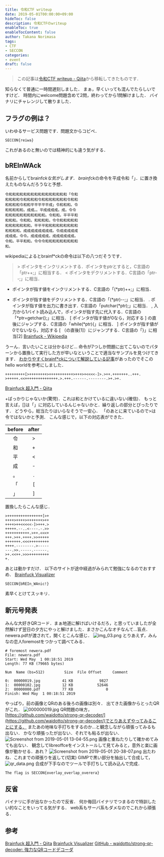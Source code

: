 ```yaml
---
title: 令和CTF writeup
date: 2019-05-01T00:00:00+09:00
hideToc: false
description: 令和CTFのwriteup
enableToc: true
enableTocContent: false
author: Takana Norimasa
tags:
- CTF
- SECCON
categories:
- event
draft: false
---
```


> この記事は[令和CTF writeup - Qiita](https://qiita.com/Seigenkousya/items/2dc344c3bbe99b3b3d6c)から移転してきたものです．



知らなくて普通に一時間遅刻しました．
まぁ，早くいっても混んでたらしいですけど．
時間内にwelcome問題含めて2問，終わってから1問解けました．
バイナリにチャレンジして散りました．

## フラグの例は？
いわゆるサービス問題です．問題文からコピペ．

```
SECCON{reiwa}
```
これがあるのと無いのでは精神的にも違う気がする．
## bREInWAck
名前からしてbrainf*ckな気がします．
brainf*ckの命令を平成令和「」．に置き換えたものなんだろうなと予想．

```
令和和和和和和和和和和和和和和和和「令和
和和和和令和和和和令和和和和和和和令和和
和和和和令和和平平平平平成」令和和和。令
和和和和和。成成。。平成成成成。成。令令
和和和和和和和和和和和。令和和。平平平和
和和和。令和和。和和和和。令令和和和和和
和和和和和和和。平平平和和和和和和和和和
和和和和。成成成成成成成成。令成成成成成
成成成。令令。成成成成成。成成成成成成。
令和。平平和和。令令令和和和和和和和和和
和。
```

wikipediaによるとbrainf*ckの命令は以下の八つだそうです．

>  \> ポインタをインクリメントする．ポインタをptrとすると，C言語の「ptr++;」に相当する．
   < ポインタをデクリメントする．C言語の「ptr--;」に相当．
   + ポインタが指す値をインクリメントする．C言語の「(*ptr)++;」に相当．
   - ポインタが指す値をデクリメントする．C言語の「(*ptr)--;」に相当．
   . ポインタが指す値を出力に書き出す．C言語の「putchar(*ptr);」に相当．
   , 入力から1バイト読み込んで，ポインタが指す先に代入する．C言語の「*ptr=getchar();」に相当．
   [ ポインタが指す値が0なら，対応する ] の直後にジャンプする．C言語の「while(*ptr){」に相当．
   ] ポインタが指す値が0でないなら，対応する [ （の直後[1]）にジャンプする．C言語の「}」に相当[2]
[Brainfuck - Wikipedia](https://ja.wikipedia.org/wiki/Brainfuck)

うーん．言いたいことは分かるけど...
命令が7つしか問題に出てこないのでパターンから置換して実行した方が早いなということで適当なサンプルを見つけてきます．
[わかりやすくbrainf*ckについて解説している記事](https://qiita.com/TomoShiozawa/items/25dcce1540085df71053)があったのでそこのhello worldを参考にしました．
>
```:hello_world.bf
+++++++++[>++++++++>+++++++++++>+++>+<<<<-]>.>++.+++++++..+++.
>+++++.<<+++++++++++++++.>.+++.------.--------.>+.>+.
```
[Brainfuck 超入門 - Qiita](https://qiita.com/TomoShiozawa/items/25dcce1540085df71053)

+ばっかりじゃないか(驚愕)．これは和とかけているに違いない(確信)．
もっと言えば，[]は「」に対応しているんじゃないかと．繰り返しの部分とぴったりです．
どうやら，総当たりはいらなそうで一安心．
「のあとに来ているので>は令ではないかと予測．
こんな感じで，以下の対応表ができた．

|before|after|
|:-:|:-:|
|令|>|
|和|+|
|平|<|
|成|-|
|。|.|
|「|[|
|」|]|

置換したらこんな感じ．

```
>++++++++++++++++[>+
++++>++++>+++++++>++
++++>++<<<<<-]>+++.>
+++++.--..<----.-.>>
+++++++++++.>++.<<<+
+++.>++.++++.>>+++++
+++++++.<<<+++++++++
++++.--------.>-----
---.>>.-----.------.
>+.<<++.>>>+++++++++
+.
```
あとは動かすだけ．
以下のサイトが途中経過がみられて勉強になるのでおすすめ．
[Brainfuck Visualizer](https://fatiherikli.github.io/brainfuck-visualizer/)

```
SECCON{bREIn_WAnic!}
```
素早くとけてスッキリ．
## 新元号発表
みんな大好きQRコード．まぁ地道に解けばいけるだろ，と思っていましたが全然解けず翌日の夕方にやっと解けました．まさかこんなオチなんて...盲点．
newera.pdfが渡されて，開くとこんな感じ．
![img_03.png](https://qiita-image-store.s3.ap-northeast-1.amazonaws.com/0/318539/f177d6af-960c-dafa-eb0f-b143a24b204e.png)
とりあえず，みんなの恋人foremostをつかって調べてみる．

```
# foremost newera.pdf
File: newera.pdf
Start: Wed May  1 00:18:51 2019
Length: 77 KB (79665 bytes)
 
Num	 Name (bs=512)	       Size	 File Offset	 Comment 

0:	00000019.jpg 	      41 KB 	       9827 	 
1:	00000102.jpg 	      12 KB 	      52646 	 
2:	00000000.pdf 	      77 KB 	          0 	 
Finish: Wed May  1 00:18:51 2019
```
やっぱり，前の画像とQRのある後ろの画像は別々．
出てきた画像からとったQRがこれ．
![000000019.jpg](https://qiita-image-store.s3.ap-northeast-1.amazonaws.com/0/332794/a6c9e9da-bded-f80c-f9d8-4d7baed0fb6e.jpeg)
QR問題の味方，[https://github.com/waidotto/strong-qr-decoder/](https://github.com/waidotto/strong-qr-decoder/)でとりあえずやってみることにする．
またあの地味な手打ちをするのか...と観念しながら頑張ってみるも出ない．
かなり頑張ったが出ない．それでも粘るが出ない．
![Screenshot from 2019-05-01 13-04-55.png](https://qiita-image-store.s3.ap-northeast-1.amazonaws.com/0/332794/28ad6565-c58b-a080-c07f-d33aa3b0450d.png)
画像と重ねたりして確かめてみても出ない．
観念してlibreoffceをインストールして見てみると，意外と楽に画像が動かせる．あれ？
![Screenshot from 2019-05-01 20-38-07.png](https://qiita-image-store.s3.ap-northeast-1.amazonaws.com/0/332794/93606df8-f04a-8cd9-c352-29f2aeb6af72.png)
出たわね．これまでの頑張りを返して(切実)
GIMPで黒い部分を抽出して合成して，
![qr_data.png](https://qiita-image-store.s3.ap-northeast-1.amazonaws.com/0/332794/11146044-9ab2-71b5-a323-08c56d335179.png)
合成が下手なのでツールで手打ちして読み込んで完成．

```
The flag is SECCON{overlay_overlap_overera}
```

## 反省
バイナリに手が出なかったので反省．
何か毎回バイナリでつまるので特訓したい的なことをいってる気がする．
web系もサーバ系もダメなのでこれから頑張る．


## 参考
[Brainfuck 超入門 - Qiita](https://qiita.com/TomoShiozawa/items/25dcce1540085df71053)
[Brainfuck Visualizer](https://fatiherikli.github.io/brainfuck-visualizer/)
[GitHub - waidotto/strong-qr-decoder: 強力なQRコードデコーダ](https://github.com/waidotto/strong-qr-decoder/)


